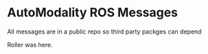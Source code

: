 # AutoModality ROS Messages


All messages are in a public repo so third party packges can depend 

Roller was here. 
